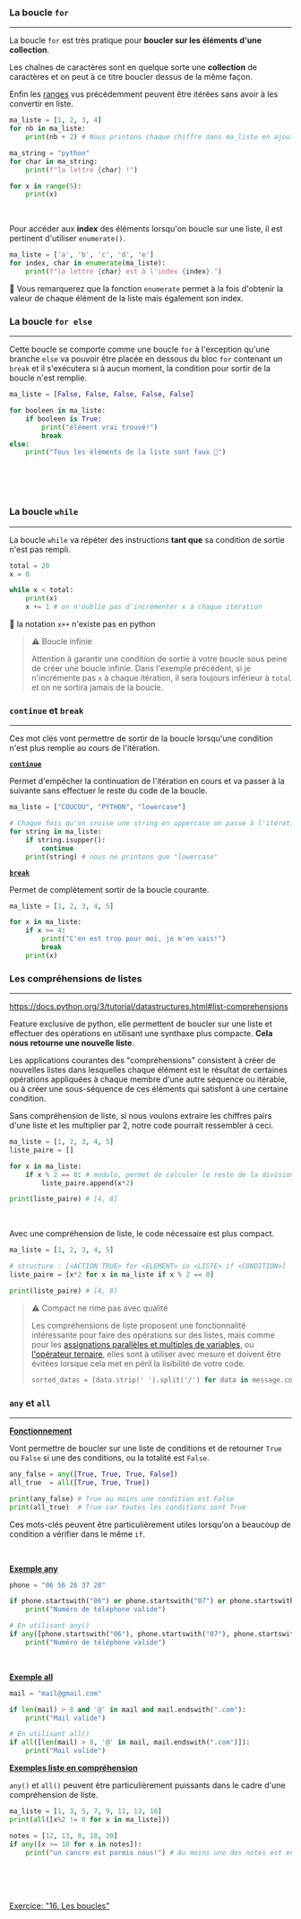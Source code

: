 
### La boucle `for`

---

La boucle `for` est très pratique pour **boucler sur les éléments d'une collection**.

Les chaînes de caractères sont en quelque sorte une **collection** de caractères et on peut à ce titre boucler dessus de la même façon.

Enfin les [ranges](Cours/a.%20Impératif/13.%20Les%20listes.md#Les%20ranges) vus précédemment peuvent être itérées sans avoir à les convertir en liste.

```python
ma_liste = [1, 2, 3, 4]
for nb in ma_liste:
    print(nb + 2) # Nous printons chaque chiffre dans ma_liste en ajoutant 2

ma_string = "python"
for char in ma_string:
    print(f"la lettre {char} !")

for x in range(5):
    print(x)
```

<br>

Pour accéder aux **index** des éléments lorsqu'on boucle sur une liste, il est pertinent d'utiliser `enumerate()`.

```python
ma_liste = ['a', 'b', 'c', 'd', 'e']
for index, char in enumerate(ma_liste):
    print(f"la lettre {char} est à l'index {index}.")
```

:pushpin: Vous remarquerez que la fonction `enumerate` permet à la fois d'obtenir la valeur de chaque élément de la liste mais également son index.

<div style="page-break-after: always;"></div>

### La boucle `for else`

---

Cette boucle se comporte comme une boucle `for` à l'exception qu'une branche `else` va pouvoir être placée en dessous du bloc `for` contenant un `break` et il s'exécutera si à aucun moment, la condition pour sortir de la boucle n'est remplie.

```python
ma_liste = [False, False, False, False, False]

for booleen in ma_liste:
    if booleen is True:
        print("élément vrai trouvé!")
        break
else:
    print("Tous les éléments de la liste sont faux 🥲")
```

<br>
<br>
<br>

### La boucle `while`

---

La boucle `while` va répéter des instructions **tant que** sa condition de sortie n'est pas rempli.

```python
total = 20
x = 0

while x < total:
    print(x)
    x += 1 # on n'oublie pas d'incrémenter x à chaque itération
```

:pushpin: la notation `x++` n'existe pas en python

> :warning: Boucle infinie
>
> Attention à garantir une condition de sortie à votre boucle sous peine de créer une boucle infinie. Dans l'exemple précédent, si je n'incrémente pas `x` à chaque itération, il sera toujours inférieur à `total` et on ne sortira jamais de la boucle.

<div style="page-break-after: always;"></div>

### `continue` et  `break`

---

Ces mot clés vont permettre de sortir de la boucle lorsqu'une condition n'est plus remplie au cours de l'itération.

**<u>`continue`</u>**

Permet d'empêcher la continuation de l'itération en cours et va passer à la suivante sans effectuer le reste du code de la boucle.

```python
ma_liste = ["COUCOU", "PYTHON", "lowercase"]

# Chaque fois qu'on croise une string en uppercase on passe à l'itération suivante sans exécuter le reste du code
for string in ma_liste:
    if string.isupper():
        continue
    print(string) # nous ne printons que "lowercase"
```

**<u>`break`</u>**

Permet de complètement sortir de la boucle courante.

```python
ma_liste = [1, 2, 3, 4, 5]

for x in ma_liste:
    if x >= 4:
        print("C'en est trop pour moi, je m'en vais!")
        break
    print(x)
```

<div style="page-break-after: always;"></div>

### Les compréhensions de listes

---

<https://docs.python.org/3/tutorial/datastructures.html#list-comprehensions>

Feature exclusive de python, elle permettent de boucler sur une liste et effectuer des opérations en utilisant une synthaxe plus compacte. **Cela nous retourne une nouvelle liste**.

Les applications courantes des "compréhensions" consistent à créer de nouvelles listes dans lesquelles chaque élément est le résultat de certaines opérations appliquées à chaque membre d'une autre séquence ou itérable, ou à créer une sous-séquence de ces éléments qui satisfont à une certaine condition.

Sans compréhension de liste, si nous voulons extraire les chiffres pairs d'une liste et les multiplier par 2, notre code pourrait ressembler à ceci.

```python
ma_liste = [1, 2, 3, 4, 5]
liste_paire = []

for x in ma_liste:
    if x % 2 == 0: # modulo, permet de calculer le reste de la division euclidienne entre x et 2
        liste_paire.append(x*2)

print(liste_paire) # [4, 8]
```

<br>

Avec une compréhension de liste, le code nécessaire est plus compact.

```python
ma_liste = [1, 2, 3, 4, 5]

# structure : [<ACTION TRUE> for <ELEMENT> in <LISTE> if <CONDITION>]
liste_paire = [x*2 for x in ma_liste if x % 2 == 0]

print(liste_paire) # [4, 8]
```

> :warning: Compact ne rime pas avec qualité
>
> Les compréhensions de liste proposent une fonctionnalité intéressante pour faire des opérations  sur des listes, mais comme pour les [assignations parallèles et multiples de variables](Cours/a.%20Impératif/6.%20Les%20variables.md#%20Les%20affectations%20de%20variable), ou [l'opérateur ternaire](Cours/a.%20Impératif/11.%20Les%20structures%20conditionnelles.md#Opérateur%20ternaire), elles sont à utiliser avec mesure et doivent être évitées lorsque cela met en péril la lisibilité de votre code.
>
> ```python
> sorted_datas = [data.strip(' ').split('/') for data in message.content.split(':')[1].split(',')]
> ```

<div style="page-break-after: always;"></div>

### `any` et `all`

---

**<u>Fonctionnement</u>**

Vont permettre de boucler sur une liste de conditions et de retourner `True` ou `False` si une des conditions, ou la totalité est `False`.

```python
any_false = any([True, True, True, False])
all_true  = all([True, True, True])

print(any_false) # True au moins une condition est False
print(all_true)  # True car toutes les conditions sont True
```

Ces mots-clés peuvent être particulièrement utiles lorsqu'on a beaucoup de condition a vérifier dans le même `if`.

<br>

**<u>Exemple any</u>**

```python
phone = "06 56 26 37 28"

if phone.startswith("06") or phone.startswith("07") or phone.startswith("04"):
    print("Numéro de téléphone valide")

# En utilisant any()
if any([phone.startswith("06"), phone.startswith("07"), phone.startswith("04")]):
    print("Numéro de téléphone valide")
```

<br>

**<u>Exemple all</u>**

```python
mail = "mail@gmail.com"

if len(mail) > 8 and '@' in mail and mail.endswith(".com"):
    print("Mail valide")

# En utilisant all()
if all([len(mail) > 8, '@' in mail, mail.endswith(".com")]):
    print("Mail valide")
```

<div style="page-break-after: always;"></div>

**<u>Exemples liste en compréhension</u>**

`any()` et `all()` peuvent être particulièrement puissants dans le cadre d'une compréhension de liste.

```python
ma_liste = [1, 3, 5, 7, 9, 11, 13, 16]
print(all([x%2 != 0 for x in ma_liste]))

notes = [12, 13, 8, 18, 20]
if any([x >= 10 for x in notes]):
    print("un cancre est parmis nous!") # Au moins une des notes est en dessous de 10
```

<br>
<br>
<br>

[Exercice: "16. Les boucles"](../Exercices/16.%20Les%20boucles.md)

